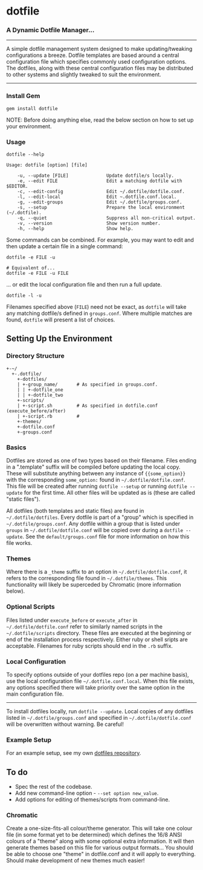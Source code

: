 dotfile
=========

### A Dynamic Dotfile Manager...

---

A simple dotfile management system designed to make updating/tweaking configurations a breeze. Dotfile templates are based around a central configuration file which specifies commonly used configuration options. The dotfiles, along with these central configuration files may be distributed to other systems and slightly tweaked to suit the environment.

---

### Install Gem

    gem install dotfile

NOTE: Before doing anything else, read the below section on how to set up your environment.

### Usage

    dotfile --help

    Usage: dotfile [option] [file]

        -u, --update [FILE]              Update dotfile/s locally.
        -e, --edit FILE                  Edit a matching dotfile with $EDITOR.
        -c, --edit-config                Edit ~/.dotfile/dotfile.conf.
        -l, --edit-local                 Edit ~.dotfile.conf.local.
        -g, --edit-groups                Edit ~/.dotfile/groups.conf.
        -s, --setup                      Prepare the local environment (~/.dotfile).
        -q, --quiet                      Suppress all non-critical output.
        -v, --version                    Show version number.
        -h, --help                       Show help.


Some commands can be combined. For example, you may want to edit and then update a certain file in a single command:

    dotfile -e FILE -u

    # Equivalent of...
    dotfile -e FILE -u FILE


... or edit the local configuration file and then run a full update.

    dotfile -l -u


Filenames specified above (`FILE`) need not be exact, as `dotfile` will take any matching dotfile/s defined in `groups.conf`. Where multiple matches are found, `dotfile` will present a list of choices.


Setting Up the Environment
----------------------------

### Directory Structure

    +-~/
      +-.dotfile/
        +-dotfiles/
        | +-group_name/       # As specified in groups.conf.
        | | +-dotfile_one
        | | +-dotfile_two
        +-scripts/
        | +-script.sh         # As specified in dotfile.conf (execute_before/after)
        | +-script.rb         #
        +-themes/
        +-dotfile.conf
        +-groups.conf


### Basics
Dotfiles are stored as one of two types based on their filename. Files ending in a ".template" suffix will be compiled before updating the local copy. These will substitute anything between any instance of `{{some_option}}` with the corresponding `some_option:` found in `~/.dotfile/dotfile.conf`. This file will be created after running `dotfile --setup` or running `dotfile --update` for the first time. All other files will be updated as is (these are called "static files"). 

All dotfiles (both templates and static files) are found in `~/.dotfile/dotfiles`. Every dotfile is part of a "group" which is specified in `~/.dotfile/groups.conf`. Any dotfile within a group that is listed under `groups` in `~/.dotfile/dotfile.conf` will be copied over during a `dotfile --update`. See the `default/groups.conf` file for more information on how this file works.

### Themes
Where there is a `_theme` suffix to an option in `~/.dotfile/dotfile.conf`, it refers to the corresponding file found in `~/.dotfile/themes`. This functionality will likely be superceded by Chromatic (more information below).

### Optional Scripts
Files listed under `execute_before` or `execute_after` in `~/.dotfile/dotfile.conf` refer to similarly named scripts in the `~/.dotfile/scripts` directory. These files are executed at the beginning or end of the installation process respectively. Either ruby or shell sripts are acceptable. Filenames for ruby scripts should end in the `.rb` suffix.

### Local Configuration
To specify options outside of your dotfiles repo (on a per machine basis), use the local configuration file `~/.dotfile.conf.local`. When this file exists, any options specified there will take priority over the same option in the main configuration file.

------

To install dotfiles locally, run `dotfile --update`. Local copies of any dotfiles listed in `~/.dotfile/groups.conf` and specified in `~/.dotfile/dotfile.conf` will be overwritten without warning. Be careful!

### Example Setup
For an example setup, see my own [dotfiles repository](http://github.com/kelseyjudson/dotfiles).


To do
-------

* Spec the rest of the codebase.
* Add new command-line option - `--set option new_value`.
* Add options for editing of themes/scripts from command-line.

### Chromatic
Create a one-size-fits-all colour/theme generator. This will take one colour file (in some format yet to be determined) which defines the 16/8 ANSI colours of a "theme" along with some optional extra information. It will then generate themes based on this file for various output formats... You should be able to choose one "theme" in dotfile.conf and it will apply to everything. Should make development of new themes much easier!
